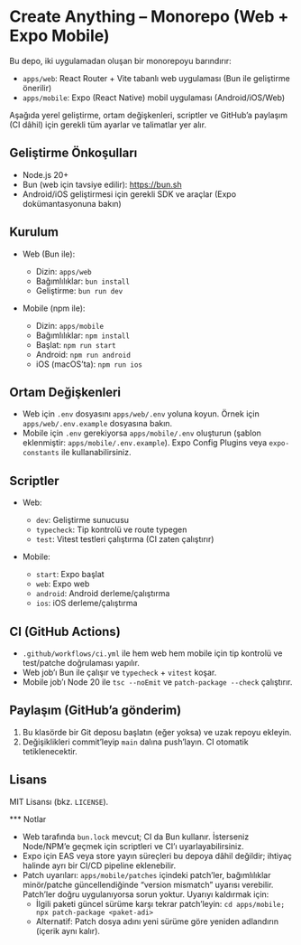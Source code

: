 # Create Anything – Monorepo (Web + Expo Mobile)

Bu depo, iki uygulamadan oluşan bir monorepoyu barındırır:

- `apps/web`: React Router + Vite tabanlı web uygulaması (Bun ile geliştirme önerilir)
- `apps/mobile`: Expo (React Native) mobil uygulaması (Android/iOS/Web)

Aşağıda yerel geliştirme, ortam değişkenleri, scriptler ve GitHub’a paylaşım (CI dâhil) için gerekli tüm ayarlar ve talimatlar yer alır.

## Geliştirme Önkoşulları

- Node.js 20+
- Bun (web için tavsiye edilir): https://bun.sh
- Android/iOS geliştirmesi için gerekli SDK ve araçlar (Expo dokümantasyonuna bakın)

## Kurulum

- Web (Bun ile):
  - Dizin: `apps/web`
  - Bağımlılıklar: `bun install`
  - Geliştirme: `bun run dev`

- Mobile (npm ile):
  - Dizin: `apps/mobile`
  - Bağımlılıklar: `npm install`
  - Başlat: `npm run start`
  - Android: `npm run android`
  - iOS (macOS’ta): `npm run ios`

## Ortam Değişkenleri

- Web için `.env` dosyasını `apps/web/.env` yoluna koyun. Örnek için `apps/web/.env.example` dosyasına bakın.
- Mobile için `.env` gerekiyorsa `apps/mobile/.env` oluşturun (şablon eklenmiştir: `apps/mobile/.env.example`). Expo Config Plugins veya `expo-constants` ile kullanabilirsiniz.

## Scriptler

- Web:
  - `dev`: Geliştirme sunucusu
  - `typecheck`: Tip kontrolü ve route typegen
  - `test`: Vitest testleri çalıştırma (CI zaten çalıştırır)

- Mobile:
  - `start`: Expo başlat
  - `web`: Expo web
  - `android`: Android derleme/çalıştırma
  - `ios`: iOS derleme/çalıştırma

## CI (GitHub Actions)

- `.github/workflows/ci.yml` ile hem web hem mobile için tip kontrolü ve test/patche doğrulaması yapılır.
- Web job’ı Bun ile çalışır ve `typecheck` + `vitest` koşar.
- Mobile job’ı Node 20 ile `tsc --noEmit` ve `patch-package --check` çalıştırır.

## Paylaşım (GitHub’a gönderim)

1. Bu klasörde bir Git deposu başlatın (eğer yoksa) ve uzak repoyu ekleyin.
2. Değişiklikleri commit’leyip `main` dalına push’layın. CI otomatik tetiklenecektir.

## Lisans

MIT Lisansı (bkz. `LICENSE`).

*** Notlar
- Web tarafında `bun.lock` mevcut; CI da Bun kullanır. İsterseniz Node/NPM’e geçmek için scriptleri ve CI’ı uyarlayabilirsiniz.
- Expo için EAS veya store yayın süreçleri bu depoya dâhil değildir; ihtiyaç halinde ayrı bir CI/CD pipeline eklenebilir.
 - Patch uyarıları: `apps/mobile/patches` içindeki patch’ler, bağımlılıklar minör/patche güncellendiğinde “version mismatch” uyarısı verebilir. Patch’ler doğru uygulanıyorsa sorun yoktur. Uyarıyı kaldırmak için:
   - İlgili paketi güncel sürüme karşı tekrar patch’leyin: `cd apps/mobile; npx patch-package <paket-adi>`
   - Alternatif: Patch dosya adını yeni sürüme göre yeniden adlandırın (içerik aynı kalır).